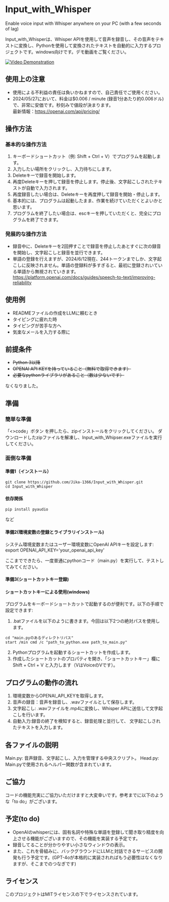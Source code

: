 # Input_with_Whisper
Enable voice input with Whisper anywhere on your PC (with a few seconds of lag)


Input_with_Whisperは、Whisper APIを使用して音声を録音し、その音声をテキストに変換し、Pythonを使用して変換されたテキストを自動的に入力するプロジェクトです。windows向けです。デモ動画をご覧ください。

[![Video Demonstration](https://img.youtube.com/vi/DXQxencVgeU/0.jpg)](https://www.youtube.com/watch?v=DXQxencVgeU) <br>

## 使用上の注意
* 使用による不利益の責任は負いかねますので、自己責任でご使用ください。
* 2024/05/27において、料金は$0.006 / minute  (録音1分あたり約0.006ドル)で、非常に安価です。秒刻みで値段が決まります。<br>
最新情報：https://openai.com/api/pricing/

## 操作方法
### 基本的な操作方法
1. キーボードショートカット（例: Shift + Ctrl + V）でプログラムを起動します。
2. 入力したい場所をクリックし、入力待ちにします。
3. Deleteキーで録音を開始します。
4. 再度Deleteキーを押して録音を停止します。停止後、文字起こしされたテキストが自動で入力されます。
5. 再度録音したい場合は、Deleteキーを再度押して録音を開始・停止します。
6. 基本的には、プログラムは起動したまま、作業を続けていただくとよいかと思います。
7. プログラムを終了したい場合は、escキーを押していただくと、完全にプログラムを終了できます。

### 発展的な操作方法
* 録音中に、Deleteキーを2回押すことで録音を停止したあとすぐに次の録音を開始し、文字起こしと録音を並行できます。
* 単語の登録を行えますが、2024/6/12現在、244トークンまでしか、文字起こしに反映されません。単語の登録料が多すぎると、最初に登録されいている単語から無視されていきます。https://platform.openai.com/docs/guides/speech-to-text/improving-reliability

## 使用例
* READMEファイルの作成をLLMに頼むとき
* タイピングに疲れた時
* タイピングが苦手な方へ
* 気楽なメールを入力する際に



## 前提条件

* ~~Python 3以降~~
* ~~OPENAI API KEYを持っていること（無料で取得できます）~~
* ~~必要なpythonライブラリがあること（数は少ないです）~~

なくなりました。

## 準備
### 簡単な準備
「<>code」ボタン を押したら、zipインストールをクリックしてください。
ダウンロードしたzipファイルを解凍し、Input_with_Whipser.exeファイルを実行してください。


### 面倒な準備
#### 準備1（インストール）
``` batch
git clone https://github.com/Jika-1366/Input_with_Whisper.git
cd Input_with_Whisper
```

#### 依存関係
``` batch 
pip install pyaudio 
```

など


#### 準備2(環境変数の登録とライブラリインストール)
システム環境変数またはユーザー環境変数にOpenAI APIキーを設定します:
export OPENAI_API_KEY='your_openai_api_key'

ここまでできたら、一度普通にpythonコード（main.py）を実行して、テストしてみてください。


#### 準備3(ショートカットキー登録)
#### ショートカットキーによる使用(windows)
プログラムをキーボードショートカットで起動するのが便利です。以下の手順で設定できます:
1. .batファイルを以下のように書きます。今回は以下2つの絶対パスを使用します。
``` batch
cd "main.pyのあるディレクトリパス"
start /min cmd /c "path_to_python.exe path_to_main.py"
```

2. Pythonプログラムを起動するショートカットを作成します。
3. 作成したショートカットのプロパティを開き、「ショートカットキー」欄に Shift + Ctrl + V と入力します（VはVoiceのVです）。

## プログラムの動作の流れ
1. 環境変数からOPENAI_API_KEYを取得します。
2. 音声の録音：音声を録音し、.wavファイルとして保存します。
3. 文字起こし: .wavファイルを.mp4に変換し、Whisper APIに送信して文字起こしを行います。
4. 自動入力:録音の終了を検知すると、録音処理と並行して、 文字起こしされたテキストを入力します。


## 各ファイルの説明
Main.py: 音声録音、文字起こし、入力を管理する中央スクリプト。 
Head.py: Main.pyで使用されるヘルパー関数が含まれています。


## ご協力
コードの機能充実にご協力いただけますと大変幸いです。参考までに以下のような「to do」がございます。

## 予定(to do)
* OpenAIのwhisperには、固有名詞や特殊な単語を登録して聞き取り精度を向上させる機能がございますので、その機能を実装する予定です。
* 録音してることが分かりやすい小さなウィンドウの表示。
* また、これを骨組みに、バックグラウンドにLLMと対話できるサービスの開発も行う予定です。(GPT-4oが本格的に実装されればもう必要性はなくなりますが、そこまでのつなぎです)


## ライセンス
このプロジェクトはMITライセンスの下でライセンスされています。

